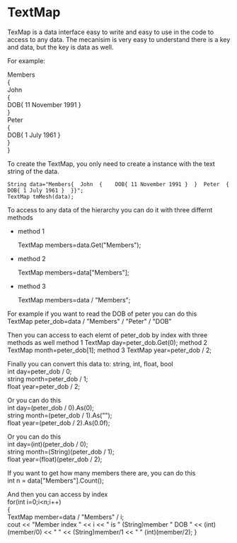 # TextMap
TexMap is a data interface easy to write and easy to use in the code to access to any data.
The mecanisim is very easy to understand there is a key and data, but the key is data as well.

For example:

Members  
{  
  John    
  {    
     DOB{ 11 November 1991 }      
  }    
  Peter    
  {    
    DOB{ 1 July 1961 }     
  }    
}  

To create the TextMap, you only need to create a instance with the text string of the data.
 
	String data="Members{  John  {    DOB{ 11 November 1991 }  }  Peter  {    DOB{ 1 July 1961 }  }}";
	TextMap tmMesh(data);

To access to any data of the hierarchy you can do it with three differnt methods
* method 1

	TextMap members=data.Get("Members");
* method 2
	
	TextMap members=data["Members"];
* method 3

	TextMap members=data / "Members";
 
For example if you want to read the DOB of peter you can do this  
  TextMap peter_dob=data / "Members" / "Peter" / "DOB"
  
Then you can access to each elemt of peter_dob by index with three methods as well
method 1 
  TextMap day=peter_dob.Get(0);
method 2
  TextMap month=peter_dob[1];
method 3
  TextMap year=peter_dob / 2;  
  
 Finally you can convert this data to: string, int, float, bool  
  int day=peter_dob / 0;  
  string month=peter_dob / 1;  
  float year=peter_dob / 2;  
    
Or you can do this   
  int day=(peter_dob / 0).As(0);  
  string month=(peter_dob / 1).As("");  
  float year=(peter_dob / 2).As(0.0f);  
  
Or you can do this   
  int day=(int)(peter_dob / 0);  
  string month=(String)(peter_dob / 1);  
  float year=(float)(peter_dob / 2);  
  
  
If you want to get how many members there are, you can do this  
  int n = data["Members"].Count();  
  
And then you can access by index   
  for(int i=0;i<n;i++)  
  {  
    TextMap member=data / "Members" / i;  
    cout << "Member index " << i << " is " (String)member " DOB " << (int)(member/0) << " " << (String)member/1 << " " (int)(member/2);    }  
  
